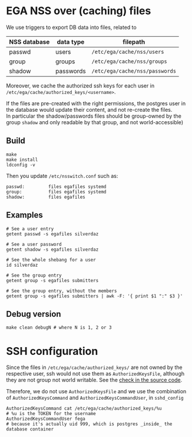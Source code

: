 # EGA NSS over (caching) files

We use triggers to export DB data into files, related to

| NSS database | data type | filepath |
|--------------|-----------|----------|
| passwd       | users     | `/etc/ega/cache/nss/users` |
| group        | groups    | `/etc/ega/cache/nss/groups` |
| shadow       | passwords | `/etc/ega/cache/nss/passwords` |

Moreover, we cache the authorized ssh keys for each user in `/etc/ega/cache/authorized_keys/<username>`.

If the files are pre-created with the right permissions, the postgres user in the database would update their content, and not re-create the files.  
In particular the shadow/passwords files should be group-owned by the group `shadow` and only readable by that group, and not world-accessible)

## Build

	make
	make install
	ldconfig -v

Then you update `/etc/nsswitch.conf` such as:

	passwd:         files egafiles systemd
	group:          files egafiles systemd
	shadow:         files egafiles

## Examples

	# See a user entry
	getent passwd -s egafiles silverdaz

	# See a user password
	getent shadow -s egafiles silverdaz

	# See the whole shebang for a user
	id silverdaz

	# See the group entry
	getent group -s egafiles submitters

	# See the group entry, without the members
	getent group -s egafiles submitters | awk -F: '{ print $1 ":" $3 }'


## Debug version

	make clean debugN # where N is 1, 2 or 3
	

# SSH configuration

Since the files in `/etc/ega/cache/authorized_keys/` are not owned by the respective user, ssh would not use them as `AuthorizedKeysFile`, although they are not group not world writable. See the [check in the source code](https://github.com/openssh/openssh-portable/blob/50b9e4a4514697ffb9592200e722de6b427cb9ff/misc.c#L2188-L2193).

Therefore, we do not use `AuthorizedKeysFile` and we use the combination of `AuthorizedKeysCommand` and `AuthorizedKeysCommandUser`, in `sshd_config`

	AuthorizedKeysCommand cat /etc/ega/cache/authorized_keys/%u
	# %u is the TOKEN for the username
	AuthorizedKeysCommandUser fega
	# because it's actually uid 999, which is postgres _inside_ the database container
	
